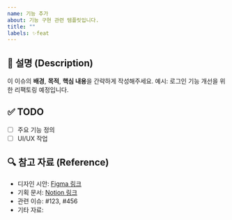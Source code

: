 ```yaml
---
name: 기능 추가
about: 기능 구현 관련 템플릿입니다.
title: ""
labels: ✨feat
---
```


## 📄 설명 (Description)
이 이슈의 **배경**, **목적**, **핵심 내용**을 간략하게 작성해주세요.
예시: 로그인 기능 개선을 위한 리팩토링 예정입니다.

## ✅ TODO
- [ ] 주요 기능 정의
- [ ] UI/UX 작업

## 🔍 참고 자료 (Reference)
- 디자인 시안: [Figma 링크](<[https://www.figma.com](https://www.figma.com/)>)
- 기획 문서: [Notion 링크](<[https://www.notion.so](https://www.notion.so/)>)
- 관련 이슈: #123, #456
- 기타 자료:
